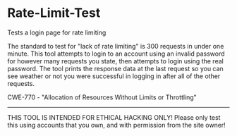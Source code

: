 # Rate-Limit-Test
Tests a login page for rate limiting

The standard to test for "lack of rate limiting" is 300 requests in under one minute.
This tool attempts to login to an account using an invalid password for however many requests you state,
then attempts to login using the real password. The tool prints the response data at the last request so
you can see weather or not you were successful in logging in after all of the other requests.


CWE-770 - "Allocation of Resources Without Limits or Throttling"


---------------------
THIS TOOL IS INTENDED FOR ETHICAL HACKING ONLY!
Please only test this using accounts that you own, and with permission from the site owner!
